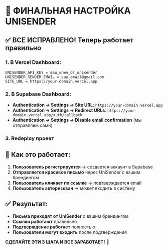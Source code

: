 # 🎯 ФИНАЛЬНАЯ НАСТРОЙКА UNISENDER

## ✅ ВСЕ ИСПРАВЛЕНО! Теперь работает правильно

### 1. В Vercel Dashboard:
```
UNISENDER_API_KEY = ваш_ключ_от_unisender
UNISENDER_SENDER_EMAIL = ваш_email@gmail.com
SITE_URL = https://your-domain.vercel.app
```

### 2. В Supabase Dashboard:
- **Authentication → Settings → Site URL**: `https://your-domain.vercel.app`
- **Authentication → Settings → Redirect URLs**: `https://your-domain.vercel.app/auth/callback`
- **Authentication → Settings → Disable email confirmation** (мы отправляем сами)

### 3. Redeploy проект

## 🎯 Как это работает:
1. **Пользователь регистрируется** → создается аккаунт в Supabase
2. **Отправляется красивое письмо** через UniSender с вашим брендингом
3. **Пользователь кликает по ссылке** → подтверждается email
4. **Пользователь авторизован** → может входить в систему

## ✅ Результат:
- **Письма приходят от UniSender** с вашим брендингом
- **Ссылки работают** правильно
- **Подтверждение работает** полностью
- **Пользователи могут входить** после подтверждения

**СДЕЛАЙТЕ ЭТИ 3 ШАГА И ВСЕ ЗАРАБОТАЕТ!** 🚀
